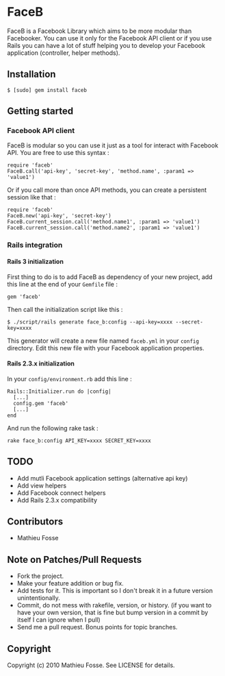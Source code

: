 # FaceB

FaceB is a Facebook Library which aims to be more modular than Facebooker. You can use it only for the Facebook API client or if you use Rails you can have a lot of stuff helping you to develop your Facebook application (controller, helper methods).

## Installation

    $ [sudo] gem install faceb

## Getting started

### Facebook API client

FaceB is modular so you can use it just as a tool for interact with Facebook API.
You are free to use this syntax :

    require 'faceb'
    FaceB.call('api-key', 'secret-key', 'method.name', :param1 => 'value1')

Or if you call more than once API methods, you can create a persistent session like that :

    require 'faceb'
    FaceB.new('api-key', 'secret-key')
    FaceB.current_session.call('method.name1', :param1 => 'value1')
    FaceB.current_session.call('method.name2', :param1 => 'value1')

### Rails integration

#### Rails 3 initialization

First thing to do is to add FaceB as dependency of your new project, add this line at the end of your `Gemfile` file : 

    gem 'faceb'

Then call the initialization script like this :

    $ ./script/rails generate face_b:config --api-key=xxxx --secret-key=xxxx

This generator will create a new file named `faceb.yml` in your `config` directory.
Edit this new file with your Facebook application properties.


#### Rails 2.3.x initialization

In your `config/environment.rb` add this line : 

    Rails::Initializer.run do |config|
      [...]
      config.gem 'faceb'
      [...]
    end

And run the following rake task :

    rake face_b:config API_KEY=xxxx SECRET_KEY=xxxx



## TODO

- Add mutli Facebook application settings (alternative api key)
- Add view helpers
- Add Facebook connect helpers
- Add Rails 2.3.x compatibility

## Contributors

- Mathieu Fosse

## Note on Patches/Pull Requests
 
* Fork the project.
* Make your feature addition or bug fix.
* Add tests for it. This is important so I don't break it in a
  future version unintentionally.
* Commit, do not mess with rakefile, version, or history.
  (if you want to have your own version, that is fine but bump version in a commit by itself I can ignore when I pull)
* Send me a pull request. Bonus points for topic branches.

## Copyright

Copyright (c) 2010 Mathieu Fosse. See LICENSE for details.
